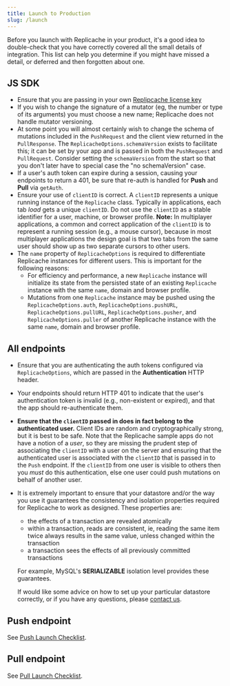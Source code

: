 ```yaml
---
title: Launch to Production
slug: /launch
---
```


Before you launch with Replicache in your product, it's a good idea to double-check that you have correctly covered all the small details of integration. This list can help you determine if you might have missed a detail, or deferred and then forgotten about one.

## JS SDK

- Ensure that you are passing in your own [Replipcache license key](/licensing)
- If you wish to change the signature of a mutator (eg, the number or type of
  its arguments) you must choose a new name; Replicache does not handle mutator
  versioning.
- At some point you will almost certainly wish to change the schema of mutations
  included in the `PushRequest` and the client view returned in the
  `PullResponse`. The `ReplicacheOptions.schemaVersion` exists to facilitate
  this; it can be set by your app and is passed in both the `PushRequest` and
  `PullRequest`. Consider setting the `schemaVersion` from the start so that you
  don't later have to special case the "no schemaVersion" case.
- If a user's auth token can expire during a session, causing your endpoints to
  return a 401, be sure that re-auth is handled for **Push** and **Pull** via
  `getAuth`.
- Ensure your use of `clientID` is correct. A `clientID` represents a unique
  running instance of the `Replicache` class. Typically in applications, each
  tab _load_ gets a unique `clientID`. Do not use the `clientID` as a stable
  identifier for a user, machine, or browser profile. **Note:** In multiplayer
  applications, a common and correct application of the `clientID` is to
  represent a running session (e.g., a mouse cursor), because in most
  multiplayer applications the design goal is that two tabs from the same user
  should show up as two separate cursors to other users.
- The `name` property of `ReplicacheOptions` is required to differentiate
  Replicache instances for different users. This is important for the following
  reasons:
  - For efficiency and performance, a new `Replicache` instance will
    initialize its state from the persisted state of an existing `Replicache`
    instance with the same `name`, domain and browser profile.
  - Mutations from one `Replicache` instance may be pushed using the
    `ReplicacheOptions.auth`, `ReplicacheOptions.pushURL`,
    `ReplicacheOptions.pullURL`, `ReplicacheOptions.pusher`, and
    `ReplicacheOptions.puller` of another Replicache instance with the same
    `name`, domain and browser profile.

## All endpoints

- Ensure that you are authenticating the auth tokens configured via `ReplicacheOptions`, which are passed in the **Authentication** HTTP header.
- Your endpoints should return HTTP 401 to indicate that the user's authentication token is invalid (e.g., non-existent or expired), and that the app should re-authenticate them.
- **Ensure that the `clientID` passed in does in fact belong to the authenticated user.** Client IDs are random and cryptographically strong, but it is best to be safe. Note that the Replicache sample apps do not have a notion of a _user_, so they are missing the prudent step of associating the `clientID` with a user on the server and ensuring that the authenticated user is associated with the `clientID` that is passed in to the `Push` endpoint. If the `clientID` from one user is visible to others then you _must_ do this authentication, else one user could push mutations on behalf of another user.
- It is extremely important to ensure that your datastore and/or the way you use it guarantees the consistency and isolation properties required for Replicache to work as designed. These properties are:

  - the effects of a transaction are revealed atomically
  - within a transaction, reads are consistent, ie, reading the same item twice always results in the same value, unless changed within the transaction
  - a transaction sees the effects of all previously committed transactions

  For example, MySQL's **SERIALIZABLE** isolation level provides these guarantees.

  If would like some advice on how to set up your particular datastore correctly, or if you have any questions, please [contact us](https://replicache.dev/#contact).

## Push endpoint

See [Push Launch Checklist](server-push#push-launch-checklist).

## Pull endpoint

See [Pull Launch Checklist](server-pull#pull-launch-checklist).
